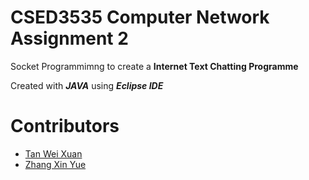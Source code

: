 # CSED3535 Computer Network Assignment 2 


Socket Programmimng to create a **Internet Text Chatting Programme**

Created with _**JAVA**_ using _**Eclipse IDE**_


# Contributors
* [Tan Wei Xuan](https://github.com/jermsinarocket)
* [Zhang Xin Yue](https://github.com/zsemon)

